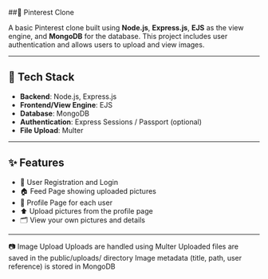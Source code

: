 ##📌 Pinterest Clone

A basic Pinterest clone built using **Node.js**, **Express.js**, **EJS** as the view engine, and **MongoDB** for the database.
This project includes user authentication and allows users to upload and view images.

---
## 🔧 Tech Stack

- **Backend**: Node.js, Express.js
- **Frontend/View Engine**: EJS
- **Database**: MongoDB
- **Authentication**: Express Sessions / Passport (optional)
- **File Upload**: Multer

---
## ✨ Features

- 🔐 User Registration and Login
- 🏠 Feed Page showing uploaded pictures
- 👤 Profile Page for each user
- ⬆️ Upload pictures from the profile page
- 🗂️ View your own pictures and details

---
📷 Image Upload
Uploads are handled using Multer
Uploaded files are saved in the public/uploads/ directory
Image metadata (title, path, user reference) is stored in MongoDB



